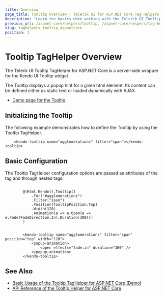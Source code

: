```yaml
---
title: Overview
page_title: Tooltip Overview | Telerik UI for ASP.NET Core Tag Helpers
description: "Learn the basics when working with the Telerik UI Tooltip TagHelper for ASP.NET Core (MVC 6 or ASP.NET Core MVC)."
previous_url: /aspnet-core/helpers/tooltip, /aspnet-core/helpers/tag-helpers/tooltip
slug: taghelpers_tooltip_aspnetcore
position: 1
---
```


# Tooltip TagHelper Overview

The Telerik UI Tooltip TagHelper for ASP.NET Core is a server-side wrapper for the Kendo UI Tooltip widget.

The Tooltip displays a popup hint for a given html element. Its content can be defined either as static text or loaded dynamically with AJAX.

* [Demo page for the Tooltip](https://demos.telerik.com/aspnet-core/tooltip/index)

## Initializing the Tooltip

The following example demonstrates how to define the Tooltip by using the Tooltip TagHelper.

        <kendo-tooltip name="agglomerations" filter="span"></kendo-tooltip>

## Basic Configuration

The Tooltip TagHelper configuration options are passed as attributes of the tag and through nested tags.

```cshtml

        @(Html.Kendo().Tooltip()
			.For("#agglomerations")
			.Filter("span")
			.Position(TooltipPosition.Top)
			.Width(120)
			.Animation(a => a.Open(e => e.Fade(FadeDirection.In).Duration(300)))
		)
```
```tagHelper

        <kendo-tooltip name="agglomerations" filter="span" position="top" width="120">
			<popup-animation>
				<open effects="fade:in" duration="300" />
			</popup-animation>
		</kendo-tooltip>
```

## See Also

* [Basic Usage of the Tooltip TagHelper for ASP.NET Core (Demo)](https://demos.telerik.com/aspnet-core/tooltip/index)
* [API Reference of the Tooltip Helper for ASP.NET Core](/api/tooltip)
